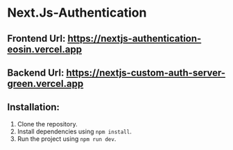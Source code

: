 # Next.Js-Authentication

## Frontend Url: https://nextjs-authentication-eosin.vercel.app

## Backend Url: https://nextjs-custom-auth-server-green.vercel.app

## Installation:

1. Clone the repository.
2. Install dependencies using `npm install`.
3. Run the project using `npm run dev`.
